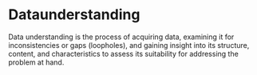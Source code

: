 # Dataunderstanding


Data understanding is the process of acquiring data, examining it for inconsistencies or gaps (loopholes), and gaining insight into its structure, content, and characteristics to assess its suitability for addressing the problem at hand.

